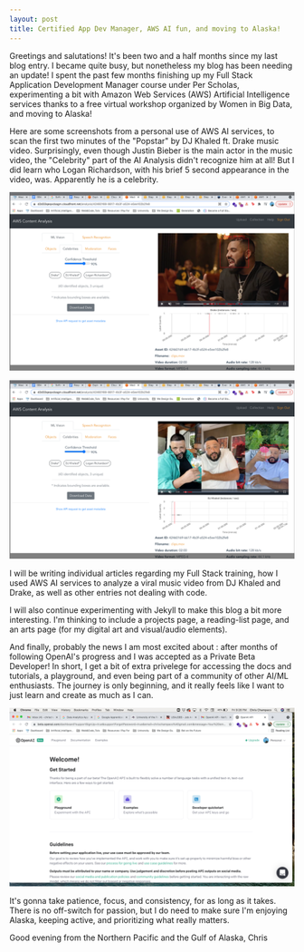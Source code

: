 ```yaml
---
layout: post
title: Certified App Dev Manager, AWS AI fun, and moving to Alaska! 
---
```


Greetings and salutations! It's been two and a half months since my last blog entry. I became quite busy, but nonetheless my blog has been needing an update! I spent the past few months finishing up my Full Stack Application Development Manager course under Per Scholas, experimenting a bit with Amazon Web Services (AWS) Artificial Intelligence services thanks to a free virtual workshop organized by Women in Big Data, and moving to Alaska!

Here are some screenshots from a personal use of AWS AI services, to scan the first two minutes of the "Popstar" by DJ Khaled ft. Drake music video. Surprisingly, even though Justin Bieber is the main actor in the music video, the "Celebrity" part of the AI Analysis didn't recognize him at all! But I did learn who Logan Richardson, with his brief 5 second appearance in the video, was. Apparently he is a celebrity. 

![Drake](../images/aws_ai_drake.png "Drake")

![DJ Khaled](../images/aws_ai_djkhaled.png "DJ Khaled")

I will be writing individual articles regarding my Full Stack training, how I used AWS AI services to analyze a viral music video from DJ Khaled and Drake, as well as other entries not dealing with code.

I will also continue experimenting with Jekyll to make this blog a bit more interesting. I'm thinking to include a projects page, a reading-list page, and an arts page (for my digital art and visual/audio elements). 

And finally, probably the news I am most excited about : after months of following OpenAI's progress and I was accepted as a Private Beta Developer! In short, I get a bit of extra privelege for accessing the docs and tutorials, a playground, and even being part of a community of other AI/ML enthusiasts. The journey is only beginning, and it really feels like I want to just learn and create as much as I can.

![Open AI Dashboard](../images/openaidash.png "Open AI Dashboard")

It's gonna take patience, focus, and consistency, for as long as it takes. There is no off-switch for passion, but I do need to make sure I'm enjoying Alaska, keeping active, and prioritizing what really matters. 

Good evening from the Northern Pacific and the Gulf of Alaska,
Chris
